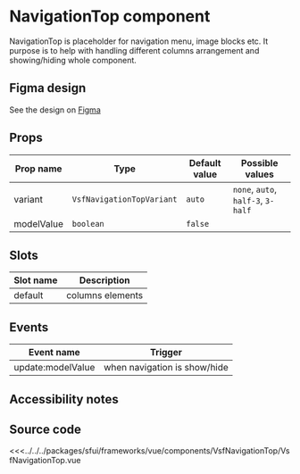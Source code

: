 # NavigationTop component

NavigationTop is placeholder for navigation menu, image blocks etc. It purpose is to help with handling different columns arrangement and showing/hiding whole component.

<Generate />

## Figma design

See the design on [Figma](https://www.figma.com/file/CWOkbpne0tDpSenT4ZEUTQ/%F0%9F%9B%A0-SFUI-2.0-%7C-Development?node-id=14285%3A49825&t=PVPVB8MLQOxa1KC4-4)

## Props




| Prop name  | Type                      | Default value | Possible values                    |
| ---------- | ------------------------- | ------------- | ---------------------------------- |
| variant    | `VsfNavigationTopVariant` | `auto`        | `none`, `auto`, `half-3`, `3-half` |
| modelValue | `boolean`                 | `false`       |                                    |



## Slots

| Slot name | Description      |
| --------- | ---------------- |
| default   | columns elements |

## Events





| Event name        | Trigger                      |
| ----------------- | ---------------------------- |
| update:modelValue | when navigation is show/hide |



## Accessibility notes

## Source code



<<<../../../packages/sfui/frameworks/vue/components/VsfNavigationTop/VsfNavigationTop.vue



